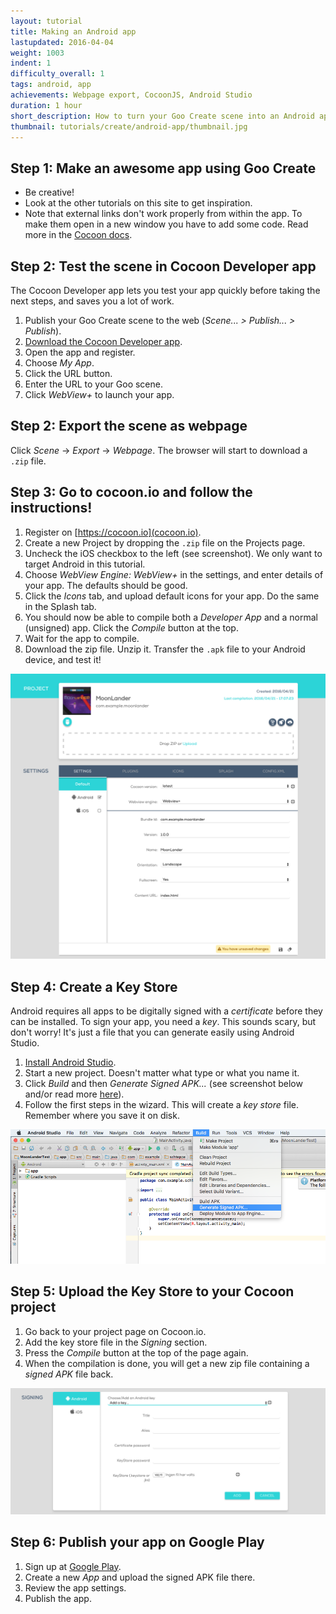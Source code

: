 ```yaml
---
layout: tutorial
title: Making an Android app
lastupdated: 2016-04-04
weight: 1003
indent: 1
difficulty_overall: 1
tags: android, app
achievements: Webpage export, CocoonJS, Android Studio
duration: 1 hour
short_description: How to turn your Goo Create scene into an Android app using CocoonJS.
thumbnail: tutorials/create/android-app/thumbnail.jpg
---
```

## Step 1: Make an awesome app using Goo Create

* Be creative!
* Look at the other tutorials on this site to get inspiration.
* Note that external links don't work properly from within the app. To make them open in a new window you have to add some code. Read more in the [Cocoon docs](https://cocoonio.github.io/cocoon-canvasplus/dist/doc/js/Cocoon.App.html).


## Step 2: Test the scene in Cocoon Developer app

The Cocoon Developer app lets you test your app quickly before taking the next steps, and saves you a lot of work.

1. Publish your Goo Create scene to the web (*Scene... > Publish... > Publish*).
2. [Download the Cocoon Developer app](https://play.google.com/store/apps/details?id=com.ludei.devapp).
3. Open the app and register.
4. Choose *My App*.
5. Click the URL button.
6. Enter the URL to your Goo scene.
7. Click *WebView+* to launch your app.


## Step 2: Export the scene as webpage

Click *Scene* -> *Export* -> *Webpage*. The browser will start to download a `.zip` file.


## Step 3: Go to cocoon.io and follow the instructions!

1. Register on [https://cocoon.io](cocoon.io).
2. Create a new Project by dropping the `.zip` file on the Projects page.
3. Uncheck the iOS checkbox to the left (see screenshot). We only want to target Android in this tutorial.
4. Choose *WebView Engine: WebView+* in the settings, and enter details of your app. The defaults should be good.
5. Click the *Icons* tab, and upload default icons for your app. Do the same in the Splash tab.
6. You should now be able to compile both a *Developer App* and a normal (unsigned) app. Click the *Compile* button at the top.
7. Wait for the app to compile.
8. Download the zip file. Unzip it. Transfer the `.apk` file to your Android device, and test it!

![](ludei-android-app.png)


## Step 4: Create a Key Store

Android requires all apps to be digitally signed with a *certificate* before they can be installed. To sign your app, you need a *key*. This sounds scary, but don't worry! It's just a file that you can generate easily using Android Studio.

1. [Install Android Studio](http://developer.android.com/sdk/index.html).
2. Start a new project. Doesn't matter what type or what you name it.
3. Click *Build* and then *Generate Signed APK...* (see screenshot below and/or read more [here](http://developer.android.com/tools/publishing/app-signing.html#studio)).
4. Follow the first steps in the wizard. This will create a *key store* file. Remember where you save it on disk.

![](android-studio.png)


## Step 5: Upload the Key Store to your Cocoon project

1. Go back to your project page on Cocoon.io.
2. Add the key store file in the *Signing* section.
3. Press the *Compile* button at the top of the page again.
4. When the compilation is done, you will get a new zip file containing a *signed APK* file back.

![](cocoon-android-keystore.png)


## Step 6: Publish your app on Google Play

1. Sign up at [Google Play](http://developer.android.com/distribute/googleplay/start.html).
2. Create a new *App* and upload the signed APK file there.
3. Review the app settings.
4. Publish the app.